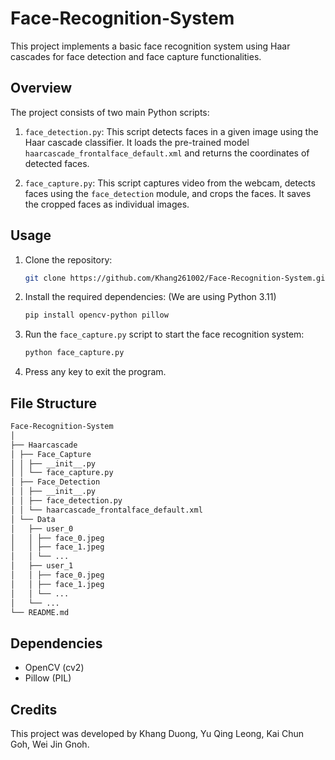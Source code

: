 # Face-Recognition-System

This project implements a basic face recognition system using Haar cascades for face detection and face capture functionalities.

## Overview

The project consists of two main Python scripts:

1. `face_detection.py`: This script detects faces in a given image using the Haar cascade classifier. It loads the pre-trained model `haarcascade_frontalface_default.xml` and returns the coordinates of detected faces.

2. `face_capture.py`: This script captures video from the webcam, detects faces using the `face_detection` module, and crops the faces. It saves the cropped faces as individual images.

## Usage

1. Clone the repository:

    ```bash
    git clone https://github.com/Khang261002/Face-Recognition-System.git
    ```

2. Install the required dependencies: (We are using Python 3.11)

    ```bash
    pip install opencv-python pillow
    ```

3. Run the `face_capture.py` script to start the face recognition system:

    ```bash
    python face_capture.py
    ```

4. Press any key to exit the program.

## File Structure

```bash
Face-Recognition-System
│
├── Haarcascade
│ ├── Face_Capture
│ │ ├── __init__.py
│ │ └── face_capture.py
│ ├── Face_Detection
│ │ ├── __init__.py
│ │ ├── face_detection.py
│ │ └── haarcascade_frontalface_default.xml
│ └── Data
│   ├── user_0
│   │ ├── face_0.jpeg
│   │ ├── face_1.jpeg
│   │ └── ...
│   ├── user_1
│   │ ├── face_0.jpeg
│   │ ├── face_1.jpeg
│   │ └── ...
│   └── ...
└── README.md
```

## Dependencies

- OpenCV (cv2)
- Pillow (PIL)

## Credits

This project was developed by Khang Duong, Yu Qing Leong, Kai Chun Goh, Wei Jin Gnoh.
